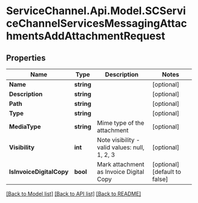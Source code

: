 # ServiceChannel.Api.Model.SCServiceChannelServicesMessagingAttachmentsAddAttachmentRequest

## Properties

Name | Type | Description | Notes
------------ | ------------- | ------------- | -------------
**Name** | **string** |  | [optional] 
**Description** | **string** |  | [optional] 
**Path** | **string** |  | [optional] 
**Type** | **string** |  | [optional] 
**MediaType** | **string** | Mime type of the attachment | [optional] 
**Visibility** | **int** | Note visibility - valid values: null, 1, 2, 3 | [optional] 
**IsInvoiceDigitalCopy** | **bool** | Mark attachment as Invoice Digital Copy | [optional] [default to false]

[[Back to Model list]](../README.md#documentation-for-models) [[Back to API list]](../README.md#documentation-for-api-endpoints) [[Back to README]](../README.md)

